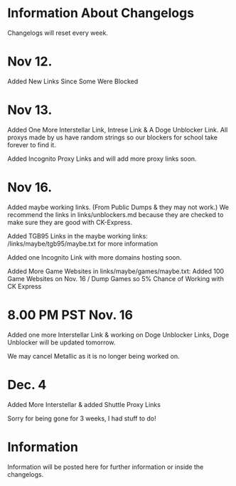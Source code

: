 # Information About Changelogs

Changelogs will reset every week.
 
 # Nov 12.

Added New Links Since Some Were Blocked

# Nov 13.

Added One More Interstellar Link, Intrese Link & A Doge Unblocker Link. All proxys made by us have random strings so our blockers for school take forever to find it. 

<p>Added Incognito Proxy Links and will add more proxy links soon.</p>

# Nov 16.

Added maybe working links. (From Public Dumps & they may not work.) We recommend the links in links/unblockers.md because they are checked to make sure they are good with CK-Express.

<p>Added TGB95 Links in the maybe working links: /links/maybe/tgb95/maybe.txt for more information</p>

<p>Added one Incognito Link with more domains hosting soon.</p>

<p>Added More Game Websites in links/maybe/games/maybe.txt: Added 100  Game Websites on Nov. 16 / Dump Games so 5% Chance of Working with CK Express</p>

# 8.00 PM PST Nov. 16

<p>Added one more Interstellar Link & working on Doge Unblocker Links, Doge Unblocker will be updated tomorrow.</p>

<p>We may cancel Metallic as it is no longer being worked on.</p>

# Dec. 4 

Added More Interstellar & added Shuttle Proxy Links

Sorry for being gone for 3 weeks, I had stuff to do!

# Information

Information will be posted here for further information or inside the changelogs.
